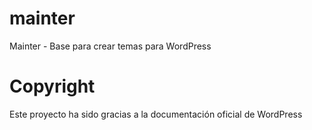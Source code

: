 # mainter
Mainter - Base para crear temas para WordPress



# Copyright 

Este proyecto ha sido gracias a la documentación oficial de WordPress 

